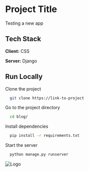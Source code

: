
# Project Title

Testing a new app


## Tech Stack

**Client:** CSS

**Server:** Django


## Run Locally

Clone the project

```bash
  git clone https://link-to-project
```

Go to the project directory

```bash
  cd blog/
```

Install dependencies

```bash
  pip install -r requirements.txt
```

Start the server

```bash
  python manage.py runserver
```


![Logo](https://dev-to-uploads.s3.amazonaws.com/uploads/articles/th5xamgrr6se0x5ro4g6.png)
